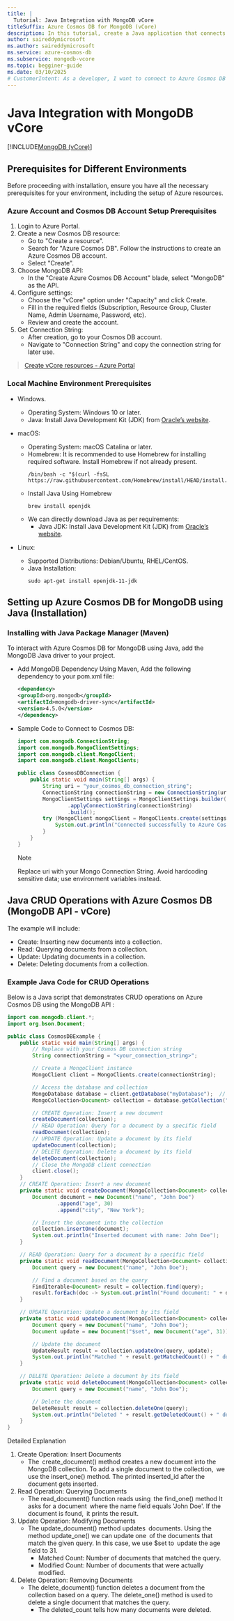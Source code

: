 ```yaml
---
title: |
  Tutorial: Java Integration with MongoDB vCore
titleSuffix: Azure Cosmos DB for MongoDB (vCore)
description: In this tutorial, create a Java application that connects to a vCore cluster in Azure Cosmos DB for MongoDB and performs CRUD (Create, Read, Update, Delete) operations on documents within a collection.
author: saireddymicrosoft
ms.author: saireddymicrosoft
ms.service: azure-cosmos-db
ms.subservice: mongodb-vcore
ms.topic: begginer-guide
ms.date: 03/10/2025
# CustomerIntent: As a developer, I want to connect to Azure Cosmos DB for MongoDB (vCore) from my Java application, so I can efficiently perform CRUD operations and manage my database.
---
```


# Java Integration with MongoDB vCore

[!INCLUDE[MongoDB (vCore)](~/reusable-content/ce-skilling/azure/includes/cosmos-db/includes/appliesto-mongodb-vcore.md)]

## Prerequisites for Different Environments 
Before proceeding with installation, ensure you have all the necessary prerequisites for your environment, including the setup of Azure resources.

### Azure Account and Cosmos DB Account Setup Prerequisites

1. Login to Azure Portal.
1. Create a new Cosmos DB resource:
    - Go to "Create a resource".
    - Search for "Azure Cosmos DB". Follow the instructions to create an Azure Cosmos DB account.
    - Select "Create". 
1. Choose MongoDB API:
    - In the "Create Azure Cosmos DB Account" blade, select "MongoDB" as the API.
1. Configure settings:
    - Choose the "vCore" option under "Capacity" and click Create.
    - Fill in the required fields (Subscription, Resource Group, Cluster Name, Admin Username, Password, etc).
    - Review and create the account.
1. Get Connection String:
    - After creation, go to your Cosmos DB account.
    - Navigate to "Connection String" and copy the connection string for later use.

> [Create vCore resources - Azure Portal](quickstart-portal.md)    

### Local Machine Environment Prerequisites
- Windows.
    - Operating System: Windows 10 or later.
    - Java: Install Java Development Kit (JDK) from [Oracle’s website](https://www.oracle.com/java/technologies/downloads/?er=221886).
- macOS:
    - Operating System: macOS Catalina or later. 
    - Homebrew: It is recommended to use Homebrew for installing required software. Install Homebrew if not already present. 
        ```shell
        /bin/bash -c "$(curl -fsSL https://raw.githubusercontent.com/Homebrew/install/HEAD/install.sh)"
        ```  
    - Install Java Using Homebrew
        ```shell
        brew install openjdk
        ```          
    - We can directly download Java as per requirements:
        - Java JDK: Install Java Development Kit (JDK) from [Oracle’s website](https://www.oracle.com/java/technologies/downloads/?er=221886).

 - Linux:
    - Supported Distributions: Debian/Ubuntu, RHEL/CentOS.
    - Java Installation:
        ```shell
        sudo apt-get install openjdk-11-jdk
        ```         
## Setting up Azure Cosmos DB for MongoDB using Java (Installation)
### Installing with Java Package Manager (Maven)
To interact with Azure Cosmos DB for MongoDB using Java, add the MongoDB Java driver to your project.
- Add MongoDB Dependency Using Maven, Add the following dependency to your pom.xml file:
    ```xml
    <dependency>
    <groupId>org.mongodb</groupId>
    <artifactId>mongodb-driver-sync</artifactId>
    <version>4.5.0</version>
    </dependency>

    ```
- Sample Code to Connect to Cosmos DB: 
    ```java
    import com.mongodb.ConnectionString;
    import com.mongodb.MongoClientSettings;
    import com.mongodb.client.MongoClient;
    import com.mongodb.client.MongoClients;

    public class CosmosDBConnection {
        public static void main(String[] args) {
            String uri = "your_cosmos_db_connection_string";
            ConnectionString connectionString = new ConnectionString(uri);
            MongoClientSettings settings = MongoClientSettings.builder()
                    .applyConnectionString(connectionString)
                    .build();
            try (MongoClient mongoClient = MongoClients.create(settings)) {
                System.out.println("Connected successfully to Azure Cosmos DB for MongoDB");
            }
        }
    }
    ```
    > [!NOTE]
    > Replace uri with your Mongo Connection String. Avoid hardcoding sensitive data; use environment variables instead.



## Java CRUD Operations with Azure Cosmos DB (MongoDB API - vCore) 
The example will include:
- Create: Inserting new documents into a collection.
- Read: Querying documents from a collection.
- Update: Updating documents in a collection.
- Delete: Deleting documents from a collection.

### Example Java Code for CRUD Operations
Below is a Java script that demonstrates CRUD operations on Azure Cosmos DB using the MongoDB API : 

```Java
import com.mongodb.client.*;
import org.bson.Document;

public class CosmosDBExample {
    public static void main(String[] args) {
        // Replace with your Cosmos DB connection string
        String connectionString = "<your_connection_string>";

        // Create a MongoClient instance
        MongoClient client = MongoClients.create(connectionString);

        // Access the database and collection
        MongoDatabase database = client.getDatabase("myDatabase");  // Replace with your database name
        MongoCollection<Document> collection = database.getCollection("myCollection");  // Replace with your collection name

        // CREATE Operation: Insert a new document
        createDocument(collection);
        // READ Operation: Query for a document by a specific field
        readDocument(collection);
        // UPDATE Operation: Update a document by its field
        updateDocument(collection);
        // DELETE Operation: Delete a document by its field
        deleteDocument(collection);
        // Close the MongoDB client connection
        client.close();
    }
    // CREATE Operation: Insert a new document
    private static void createDocument(MongoCollection<Document> collection) {
        Document document = new Document("name", "John Doe")
                .append("age", 30)
                .append("city", "New York");

        // Insert the document into the collection
        collection.insertOne(document);
        System.out.println("Inserted document with name: John Doe");
    }

    // READ Operation: Query for a document by a specific field
    private static void readDocument(MongoCollection<Document> collection) {
        Document query = new Document("name", "John Doe");

        // Find a document based on the query
        FindIterable<Document> result = collection.find(query);
        result.forEach(doc -> System.out.println("Found document: " + doc.toJson()));
    }

    // UPDATE Operation: Update a document by its field
    private static void updateDocument(MongoCollection<Document> collection) {
        Document query = new Document("name", "John Doe");
        Document update = new Document("$set", new Document("age", 31));

        // Update the document
        UpdateResult result = collection.updateOne(query, update);
        System.out.println("Matched " + result.getMatchedCount() + " document(s). Updated " + result.getModifiedCount() + " document(s).");
    }

    // DELETE Operation: Delete a document by its field
    private static void deleteDocument(MongoCollection<Document> collection) {
        Document query = new Document("name", "John Doe");

        // Delete the document
        DeleteResult result = collection.deleteOne(query);
        System.out.println("Deleted " + result.getDeletedCount() + " document(s).");
    }
}
```

Detailed Explanation

1. Create Operation: Insert Documents
    - The create_document() method creates a new document into the MongoDB collection. To add a single document to the collection, we use the insert_one() method. The printed inserted_id after the document gets inserted.
1. Read Operation: Querying Documents
    - The read_document() function reads using the find_one() method It asks for a document where the name field equals 'John Doe'. If the document is found, it prints the result.
1. Update Operation: Modifying Documents
    - The update_document() method updates documents. Using the method update_one() we can update one of the documents that match the given query. In this case, we use $set to update the age field to 31.
        - Matched Count: Number of documents that matched the query.
        - Modified Count: Number of documents that were actually modified.
1.	Delete Operation: Removing Documents
    - The delete_document() function deletes a document from the collection based on a query. The delete_one() method is used to delete a single document that matches the query.
        - The deleted_count tells how many documents were deleted.
     
